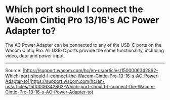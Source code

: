 # Which port should I connect the Wacom Cintiq Pro 13/16's AC Power Adapter to?

The AC Power Adapter can be connected to any of the USB-C ports on the Wacom Cintiq Pro. All USB-C ports provide the same functionality, including video, data and power input.

---
Source: [https://support.wacom.com/hc/en-us/articles/1500006342862-Which-port-should-I-connect-the-Wacom-Cintiq-Pro-13-16-s-AC-Power-Adapter-to](https://support.wacom.com/hc/en-us/articles/1500006342862-Which-port-should-I-connect-the-Wacom-Cintiq-Pro-13-16-s-AC-Power-Adapter-to)
